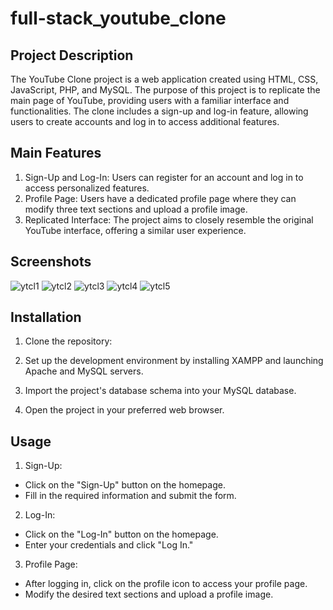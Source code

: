 # full-stack_youtube_clone

## Project Description
The YouTube Clone project is a web application created using HTML, CSS, JavaScript, PHP, and MySQL. The purpose of this project is to replicate the main page of YouTube, providing users with a familiar interface and functionalities. The clone includes a sign-up and log-in feature, allowing users to create accounts and log in to access additional features.

## Main Features
1. Sign-Up and Log-In: Users can register for an account and log in to access personalized features.
2. Profile Page: Users have a dedicated profile page where they can modify three text sections and upload a profile image.
3. Replicated Interface: The project aims to closely resemble the original YouTube interface, offering a similar user experience.

## Screenshots 
![ytcl1](https://github.com/S4BIN/full-stack_youtube_clone/assets/118127389/8c51402a-1ff0-42d8-9fc4-1af08de09f6e)
![ytcl2](https://github.com/S4BIN/full-stack_youtube_clone/assets/118127389/f6939879-65ea-4f12-9fe9-42288cccef95)
![ytcl3](https://github.com/S4BIN/full-stack_youtube_clone/assets/118127389/3e80eefc-ddd6-4624-8d78-86e18b3a8461)
![ytcl4](https://github.com/S4BIN/full-stack_youtube_clone/assets/118127389/fc5b2a50-e066-48bb-973c-6cacd8093737)
![ytcl5](https://github.com/S4BIN/full-stack_youtube_clone/assets/118127389/ed3d33da-2226-4346-88fa-10923667747b)

## Installation
1. Clone the repository:

2. Set up the development environment by installing XAMPP and launching Apache and MySQL servers.

3. Import the project's database schema into your MySQL database.

4. Open the project in your preferred web browser.

## Usage
1. Sign-Up:
- Click on the "Sign-Up" button on the homepage.
- Fill in the required information and submit the form.

2. Log-In:
- Click on the "Log-In" button on the homepage.
- Enter your credentials and click "Log In."

3. Profile Page:
- After logging in, click on the profile icon to access your profile page.
- Modify the desired text sections and upload a profile image.

